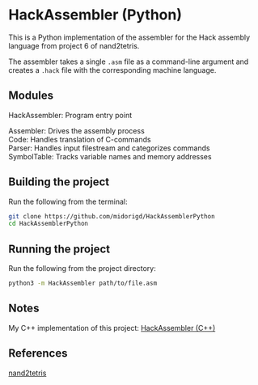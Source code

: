 # HackAssembler (Python)

This is a Python implementation of the assembler for the Hack assembly language from project 6 of nand2tetris.

The assembler takes a single `.asm` file as a command-line argument and creates a `.hack` file with the corresponding machine language.

## Modules

HackAssembler: Program entry point  

Assembler: Drives the assembly process  
Code: Handles translation of C-commands  
Parser: Handles input filestream and categorizes commands  
SymbolTable: Tracks variable names and memory addresses  

## Building the project

Run the following from the terminal:

```zsh
git clone https://github.com/midorigd/HackAssemblerPython
cd HackAssemblerPython
```

## Running the project

Run the following from the project directory:

```zsh
python3 -m HackAssembler path/to/file.asm
```

## Notes

My C++ implementation of this project: [HackAssembler (C++)](https://github.com/midorigd/HackAssemblerCpp)

## References

[nand2tetris](https://www.nand2tetris.org/course)

